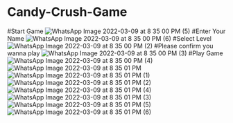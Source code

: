 # Candy-Crush-Game

#Start Game
![WhatsApp Image 2022-03-09 at 8 35 00 PM (5)](https://user-images.githubusercontent.com/54452217/157682900-0ae97a7f-cc8a-4eb9-ac17-66b7cf2bb04e.jpeg)
#Enter Your Name
![WhatsApp Image 2022-03-09 at 8 35 00 PM (6)](https://user-images.githubusercontent.com/54452217/157682912-a1aee209-2fbe-4330-8dce-806df57d4a9f.jpeg)
#Select Level
![WhatsApp Image 2022-03-09 at 8 35 00 PM (2)](https://user-images.githubusercontent.com/54452217/157683052-43bd5e2c-6f7a-4ba4-8f55-19fbe711843f.jpeg)
#Please confirm you wanna play
![WhatsApp Image 2022-03-09 at 8 35 00 PM (3)](https://user-images.githubusercontent.com/54452217/157683106-b2e2b060-4bc9-48f5-93b2-418a9e1bf1f6.jpeg)
#Play Game
![WhatsApp Image 2022-03-09 at 8 35 00 PM (4)](https://user-images.githubusercontent.com/54452217/157683132-923e5925-f890-4f4c-a446-8f5cb26cc390.jpeg)
![WhatsApp Image 2022-03-09 at 8 35 01 PM](https://user-images.githubusercontent.com/54452217/157683163-ecc54a5f-d935-4bf3-ba0f-7d10fd8361e1.jpeg)
![WhatsApp Image 2022-03-09 at 8 35 01 PM (1)](https://user-images.githubusercontent.com/54452217/157683193-c1cfc035-252b-4069-adf1-6bf700f070f1.jpeg)
![WhatsApp Image 2022-03-09 at 8 35 01 PM (2)](https://user-images.githubusercontent.com/54452217/157683228-ce89ff9f-95c9-4d56-9775-03466cf19e63.jpeg)
![WhatsApp Image 2022-03-09 at 8 35 01 PM (4)](https://user-images.githubusercontent.com/54452217/157683280-529f0a5d-f21d-4cf6-ab79-4f308bc8918c.jpeg)
![WhatsApp Image 2022-03-09 at 8 35 01 PM (3)](https://user-images.githubusercontent.com/54452217/157683301-a4365458-dce2-4c57-a4e5-784d93b42035.jpeg)
![WhatsApp Image 2022-03-09 at 8 35 01 PM (5)](https://user-images.githubusercontent.com/54452217/157683322-a38e9a1f-6d7b-46fa-bb5f-b2b9ce35575b.jpeg)
![WhatsApp Image 2022-03-09 at 8 35 01 PM (6)](https://user-images.githubusercontent.com/54452217/157683344-52bb7f58-5b55-46fb-a47a-e16f97786744.jpeg)
